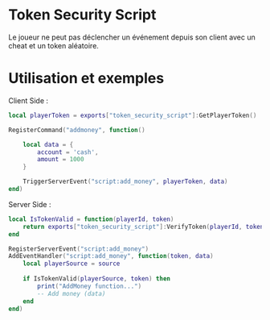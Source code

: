 # Token Security Script

Le joueur ne peut pas déclencher un événement depuis son client avec un cheat et un token aléatoire.

# Utilisation et exemples

Client Side :
```lua
local playerToken = exports["token_security_script"]:GetPlayerToken()

RegisterCommand("addmoney", function()

    local data = {
        account = 'cash',
        amount = 1000
    }

    TriggerServerEvent("script:add_money", playerToken, data)
end)
```

Server Side :
```lua
local IsTokenValid = function(playerId, token)
    return exports["token_security_script"]:VerifyToken(playerId, token)
end

RegisterServerEvent("script:add_money")
AddEventHandler("script:add_money", function(token, data)
    local playerSource = source
    
    if IsTokenValid(playerSource, token) then
        print("AddMoney function...")
        -- Add money (data)
    end
end)
```
